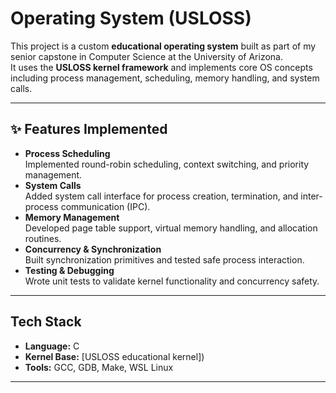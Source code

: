 # Operating System (USLOSS)

This project is a custom **educational operating system** built as part of my senior capstone in Computer Science at the University of Arizona.  
It uses the **USLOSS kernel framework** and implements core OS concepts including process management, scheduling, memory handling, and system calls.

---

## ✨ Features Implemented
- **Process Scheduling**  
  Implemented round-robin scheduling, context switching, and priority management.
- **System Calls**  
  Added system call interface for process creation, termination, and inter-process communication (IPC).
- **Memory Management**  
  Developed page table support, virtual memory handling, and allocation routines.
- **Concurrency & Synchronization**  
  Built synchronization primitives and tested safe process interaction.
- **Testing & Debugging**  
  Wrote unit tests to validate kernel functionality and concurrency safety.

---

##  Tech Stack
- **Language:** C  
- **Kernel Base:** [USLOSS educational kernel])  
- **Tools:** GCC, GDB, Make, WSL Linux  

---


